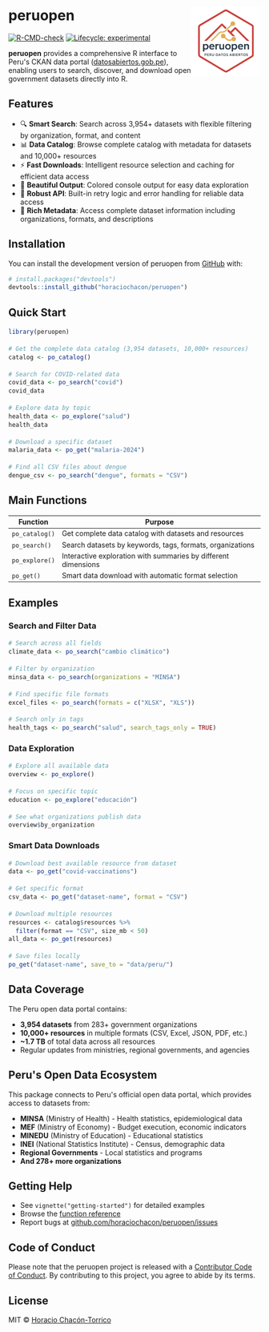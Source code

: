 # peruopen <img src="man/figures/logo.png" align="right" height="139" />

<!-- badges: start -->
[![R-CMD-check](https://github.com/horaciochacon/peruopen/actions/workflows/R-CMD-check.yaml/badge.svg)](https://github.com/horaciochacon/peruopen/actions/workflows/R-CMD-check.yaml)
[![Lifecycle: experimental](https://img.shields.io/badge/lifecycle-experimental-orange.svg)](https://lifecycle.r-lib.org/articles/stages.html#experimental)
<!-- badges: end -->

**peruopen** provides a comprehensive R interface to Peru's CKAN data portal ([datosabiertos.gob.pe](https://datosabiertos.gob.pe)), enabling users to search, discover, and download open government datasets directly into R.

## Features

- 🔍 **Smart Search**: Search across 3,954+ datasets with flexible filtering by organization, format, and content
- 📊 **Data Catalog**: Browse complete catalog with metadata for datasets and 10,000+ resources  
- ⚡ **Fast Downloads**: Intelligent resource selection and caching for efficient data access
- 🎨 **Beautiful Output**: Colored console output for easy data exploration
- 🔄 **Robust API**: Built-in retry logic and error handling for reliable data access
- 📖 **Rich Metadata**: Access complete dataset information including organizations, formats, and descriptions

## Installation

You can install the development version of peruopen from [GitHub](https://github.com/) with:

``` r
# install.packages("devtools")
devtools::install_github("horaciochacon/peruopen")
```

## Quick Start

```r
library(peruopen)

# Get the complete data catalog (3,954 datasets, 10,000+ resources)
catalog <- po_catalog()

# Search for COVID-related data
covid_data <- po_search("covid")
covid_data

# Explore data by topic
health_data <- po_explore("salud")
health_data

# Download a specific dataset
malaria_data <- po_get("malaria-2024")

# Find all CSV files about dengue
dengue_csv <- po_search("dengue", formats = "CSV")
```

## Main Functions

| Function | Purpose |
|----------|---------|
| `po_catalog()` | Get complete data catalog with datasets and resources |
| `po_search()` | Search datasets by keywords, tags, formats, organizations |
| `po_explore()` | Interactive exploration with summaries by different dimensions |
| `po_get()` | Smart data download with automatic format selection |

## Examples

### Search and Filter Data

```r
# Search across all fields
climate_data <- po_search("cambio climático")

# Filter by organization
minsa_data <- po_search(organizations = "MINSA")

# Find specific file formats
excel_files <- po_search(formats = c("XLSX", "XLS"))

# Search only in tags
health_tags <- po_search("salud", search_tags_only = TRUE)
```

### Data Exploration

```r
# Explore all available data
overview <- po_explore()

# Focus on specific topic
education <- po_explore("educación")

# See what organizations publish data
overview$by_organization
```

### Smart Data Downloads

```r
# Download best available resource from dataset
data <- po_get("covid-vaccinations")

# Get specific format
csv_data <- po_get("dataset-name", format = "CSV")

# Download multiple resources
resources <- catalog$resources %>% 
  filter(format == "CSV", size_mb < 50)
all_data <- po_get(resources)

# Save files locally
po_get("dataset-name", save_to = "data/peru/")
```

## Data Coverage

The Peru open data portal contains:

- **3,954 datasets** from 283+ government organizations
- **10,000+ resources** in multiple formats (CSV, Excel, JSON, PDF, etc.)
- **~1.7 TB** of total data across all resources
- Regular updates from ministries, regional governments, and agencies

## Peru's Open Data Ecosystem

This package connects to Peru's official open data portal, which provides access to datasets from:

- **MINSA** (Ministry of Health) - Health statistics, epidemiological data
- **MEF** (Ministry of Economy) - Budget execution, economic indicators  
- **MINEDU** (Ministry of Education) - Educational statistics
- **INEI** (National Statistics Institute) - Census, demographic data
- **Regional Governments** - Local statistics and programs
- **And 278+ more organizations**

## Getting Help

- See `vignette("getting-started")` for detailed examples
- Browse the [function reference](https://horaciochacon.github.io/peruopen/reference/)
- Report bugs at [github.com/horaciochacon/peruopen/issues](https://github.com/horaciochacon/peruopen/issues)

## Code of Conduct

Please note that the peruopen project is released with a [Contributor Code of Conduct](https://contributor-covenant.org/version/2/1/CODE_OF_CONDUCT.html). By contributing to this project, you agree to abide by its terms.

## License

MIT © [Horacio Chacón-Torrico](https://github.com/horaciochacon)